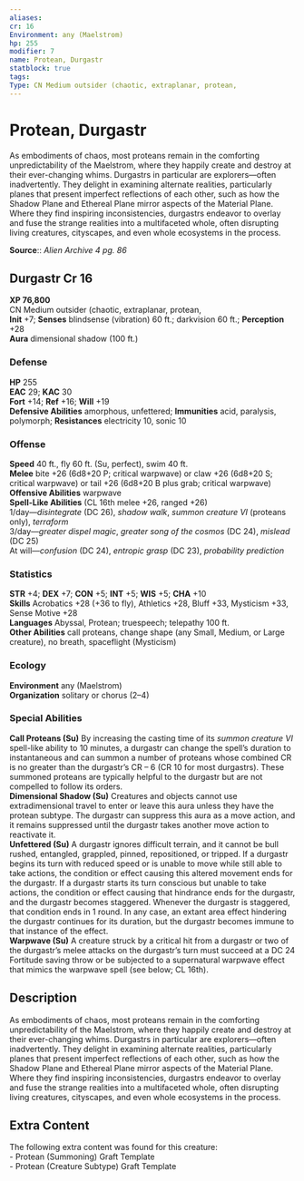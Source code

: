 ```yaml
---
aliases: 
cr: 16
Environment: any (Maelstrom)  
hp: 255
modifier: 7
name: Protean, Durgastr
statblock: true
tags: 
Type: CN Medium outsider (chaotic, extraplanar, protean,  
---
```


# Protean, Durgastr

As embodiments of chaos, most proteans remain in the comforting unpredictability of the Maelstrom, where they happily create and destroy at their ever-changing whims. Durgastrs in particular are explorers—often inadvertently. They delight in examining alternate realities, particularly planes that present imperfect reflections of each other, such as how the Shadow Plane and Ethereal Plane mirror aspects of the Material Plane. Where they find inspiring inconsistencies, durgastrs endeavor to overlay and fuse the strange realities into a multifaceted whole, often disrupting living creatures, cityscapes, and even whole ecosystems in the process.

**Source**:: _Alien Archive 4 pg. 86_

## Durgastr Cr 16

**XP 76,800**  
CN Medium outsider (chaotic, extraplanar, protean,  
**Init** +7; **Senses** blindsense (vibration) 60 ft.; darkvision 60 ft.; **Perception** +28  
**Aura** dimensional shadow (100 ft.)

### Defense

**HP** 255  
**EAC** 29; **KAC** 30  
**Fort** +14; **Ref** +16; **Will** +19  
**Defensive Abilities** amorphous, unfettered; **Immunities** acid, paralysis, polymorph; **Resistances** electricity 10, sonic 10  

### Offense

**Speed** 40 ft., fly 60 ft. (Su, perfect), swim 40 ft.  
**Melee** bite +26 (6d8+20 P; critical warpwave) or claw +26 (6d8+20 S; critical warpwave) or tail +26 (6d8+20 B plus grab; critical warpwave)  
**Offensive Abilities** warpwave  
**Spell-Like Abilities** (CL 16th melee +26, ranged +26)  
1/day—_disintegrate_ (DC 26), _shadow walk_, _summon creature VI_ (proteans only), _terraform_  
3/day—_greater dispel magic_, _greater song of the cosmos_ (DC 24), _mislead_ (DC 25)  
At will—_confusion_ (DC 24), _entropic grasp_ (DC 23), _probability prediction_

### Statistics

**STR** +4; **DEX** +7; **CON** +5; **INT** +5; **WIS** +5; **CHA** +10  
**Skills** Acrobatics +28 (+36 to fly), Athletics +28, Bluff +33, Mysticism +33, Sense Motive +28  
**Languages** Abyssal, Protean; truespeech; telepathy 100 ft.  
**Other Abilities** call proteans, change shape (any Small, Medium, or Large creature), no breath, spaceflight (Mysticism)

### Ecology

**Environment** any (Maelstrom)  
**Organization** solitary or chorus (2–4)

### Special Abilities

**Call Proteans (Su)** By increasing the casting time of its _summon creature VI_ spell-like ability to 10 minutes, a durgastr can change the spell’s duration to instantaneous and can summon a number of proteans whose combined CR is no greater than the durgastr’s CR – 6 (CR 10 for most durgastrs). These summoned proteans are typically helpful to the durgastr but are not compelled to follow its orders.  
**Dimensional Shadow (Su)** Creatures and objects cannot use extradimensional travel to enter or leave this aura unless they have the protean subtype. The durgastr can suppress this aura as a move action, and it remains suppressed until the durgastr takes another move action to reactivate it.  
**Unfettered (Su)** A durgastr ignores difficult terrain, and it cannot be bull rushed, entangled, grappled, pinned, repositioned, or tripped. If a durgastr begins its turn with reduced speed or is unable to move while still able to take actions, the condition or effect causing this altered movement ends for the durgastr. If a durgastr starts its turn conscious but unable to take actions, the condition or effect causing that hindrance ends for the durgastr, and the durgastr becomes staggered. Whenever the durgastr is staggered, that condition ends in 1 round. In any case, an extant area effect hindering the durgastr continues for its duration, but the durgastr becomes immune to that instance of the effect.  
**Warpwave (Su)** A creature struck by a critical hit from a durgastr or two of the durgastr’s melee attacks on the durgastr’s turn must succeed at a DC 24 Fortitude saving throw or be subjected to a supernatural warpwave effect that mimics the warpwave spell (see below; CL 16th).

## Description

As embodiments of chaos, most proteans remain in the comforting unpredictability of the Maelstrom, where they happily create and destroy at their ever-changing whims. Durgastrs in particular are explorers—often inadvertently. They delight in examining alternate realities, particularly planes that present imperfect reflections of each other, such as how the Shadow Plane and Ethereal Plane mirror aspects of the Material Plane. Where they find inspiring inconsistencies, durgastrs endeavor to overlay and fuse the strange realities into a multifaceted whole, often disrupting living creatures, cityscapes, and even whole ecosystems in the process.

## Extra Content

The following extra content was found for this creature:  
\- Protean (Summoning) Graft Template  
\- Protean (Creature Subtype) Graft Template

